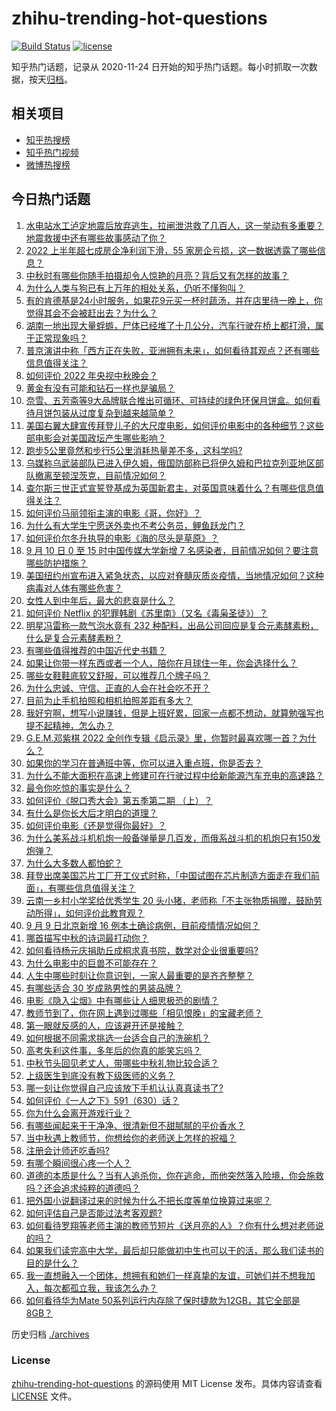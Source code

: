 # zhihu-trending-hot-questions

[![Build Status](https://github.com/justjavac/zhihu-trending-hot-questions/workflows/ci/badge.svg?branch=master)](https://github.com/justjavac/zhihu-trending-hot-questions/actions)
[![license](https://img.shields.io/github/license/justjavac/zhihu-trending-hot-questions)](https://github.com/justjavac/zhihu-trending-hot-questions/blob/master/LICENSE)

知乎热门话题，记录从 2020-11-24 日开始的知乎热门话题。每小时抓取一次数据，按天[归档](./archives)。

## 相关项目

- [知乎热搜榜](https://github.com/justjavac/zhihu-trending-top-search)
- [知乎热门视频](https://github.com/justjavac/zhihu-trending-hot-video)
- [微博热搜榜](https://github.com/justjavac/weibo-trending-hot-search)

## 今日热门话题

<!-- BEGIN -->
<!-- 最后更新时间 Sun Sep 11 2022 02:27:54 GMT+0800 (China Standard Time) -->

1. [水电站水工泸定地震后放弃逃生，拉闸泄洪救了几百人，这一举动有多重要？地震救援中还有哪些故事感动了你？](https://www.zhihu.com/question/552714653)
1. [2022 上半年超七成房企净利润下滑，55 家房企亏损，这一数据透露了哪些信息？](https://www.zhihu.com/question/552693008)
1. [中秋时有哪些你随手拍摄却令人惊艳的月亮？背后又有怎样的故事？](https://www.zhihu.com/question/552195994)
1. [为什么人类与狗已有上万年的相处关系，仍听不懂狗叫？](https://www.zhihu.com/question/552625321)
1. [有的肯德基是24小时服务，如果花9元买一杯时蔬汤，并在店里待一晚上，你觉得其会不会被赶出去？为什么？](https://www.zhihu.com/question/345615910)
1. [湖南一地出现大量蜉蝣，尸体已经堆了十几公分，汽车行驶在桥上都打滑，属于正常现象吗？](https://www.zhihu.com/question/551978075)
1. [普京演讲中称「西方正在失败，亚洲拥有未来」，如何看待其观点？还有哪些信息值得关注？](https://www.zhihu.com/question/552332006)
1. [如何评价 2022 年央视中秋晚会？](https://www.zhihu.com/question/552414963)
1. [黄金有没有可能和钻石一样也是骗局？](https://www.zhihu.com/question/543952939)
1. [奈雪、五芳斋等9大品牌联合推出可循环、可持续的绿色环保月饼盒。如何看待月饼包装从过度复杂到越来越简单？](https://www.zhihu.com/question/552641212)
1. [美国右翼大肆宣传拜登儿子的大尺度电影，如何评价电影中的各种细节？这些部电影会对美国政坛产生哪些影响？](https://www.zhihu.com/question/552657353)
1. [跑步5公里竟然和步行5公里消耗热量差不多，这科学吗?](https://www.zhihu.com/question/481978167)
1. [乌媒称乌武装部队已进入伊久姆，俄国防部称已将伊久姆和巴拉克列亚地区部队撤离至顿涅茨克，目前情况如何？](https://www.zhihu.com/question/552813905)
1. [查尔斯三世正式宣誓登基成为英国新君主，对英国意味着什么？有哪些信息值得关注？](https://www.zhihu.com/question/552737429)
1. [如何评价马丽领衔主演的电影《哥，你好》？](https://www.zhihu.com/question/552402642)
1. [为什么有大学生宁愿送外卖也不考公务员，鲤鱼跃龙门？](https://www.zhihu.com/question/525058263)
1. [如何评价尔冬升执导的电影《海的尽头是草原》？](https://www.zhihu.com/question/552261964)
1. [9 月 10 日 0 至 15 时中国传媒大学新增 7 名感染者，目前情况如何？要注意哪些防护措施？](https://www.zhihu.com/question/552691286)
1. [美国纽约州宣布进入紧急状态，以应对脊髓灰质炎疫情，当地情况如何？这种病毒对人体有哪些危害？](https://www.zhihu.com/question/552729589)
1. [女性人到中年后，最大的悲哀是什么？](https://www.zhihu.com/question/507288413)
1. [如何评价 Netflix 的犯罪韩剧《苏里南》（又名《毒枭圣徒》）？](https://www.zhihu.com/question/552591071)
1. [明星冯雷称一款气泡水竟有 232 种配料，出品公司回应是复合元素酵素粉，什么是复合元素酵素粉？](https://www.zhihu.com/question/552699851)
1. [有哪些值得推荐的中国近代史书籍？](https://www.zhihu.com/question/20937728)
1. [如果让你带一样东西或者一个人，陪你在月球住一年，你会选择什么？](https://www.zhihu.com/question/550659476)
1. [哪些女鞋鞋底软又舒服，可以推荐几个牌子吗？](https://www.zhihu.com/question/56991937)
1. [为什么忠诚、守信、正直的人会在社会吃不开？](https://www.zhihu.com/question/541266799)
1. [目前为止手机拍照和相机拍照差距有多大？](https://www.zhihu.com/question/324574134)
1. [我好穷啊，想写小说赚钱，但是上班好累，回家一点都不想动，就算勉强写也提不起精神，怎么办？](https://www.zhihu.com/question/550658039)
1. [G.E.M.邓紫棋 2022 全创作专辑《启示录》里，你暂时最喜欢哪一首？为什么？](https://www.zhihu.com/question/552712594)
1. [如果你的学习在普通班中等，你可以进入重点班，你是否去？](https://www.zhihu.com/question/547966987)
1. [为什么不能大面积在高速上修建可在行驶过程中给新能源汽车充电的高速路？](https://www.zhihu.com/question/551027448)
1. [最令你吃惊的事实是什么？](https://www.zhihu.com/question/19654636)
1. [如何评价《脱口秀大会》第五季第二期 （上）？](https://www.zhihu.com/question/552752111)
1. [有什么是你长大后才明白的道理？](https://www.zhihu.com/question/297288373)
1. [如何评价电影《还是觉得你最好》？](https://www.zhihu.com/question/549425293)
1. [为什么美系战斗机机炮一般备弹量是几百发，而俄系战斗机的机炮只有150发炮弹？](https://www.zhihu.com/question/550516850)
1. [为什么大多数人都怕蛇？](https://www.zhihu.com/question/20572169)
1. [拜登出席美国芯片工厂开工仪式时称，「中国试图在芯片制造方面走在我们前面」，有哪些信息值得关注？](https://www.zhihu.com/question/552713707)
1. [云南一乡村小学奖给优秀学生 20 头小猪，老师称「不主张物质捐赠，鼓励劳动所得」，如何评价此教育观？](https://www.zhihu.com/question/552407149)
1. [9 月 9 日北京新增 16 例本土确诊病例，目前疫情情况如何？](https://www.zhihu.com/question/552690403)
1. [哪首描写中秋的诗词最打动你？](https://www.zhihu.com/question/345623226)
1. [如何看待杨元庆捐助丘成桐求真书院，数学对企业很重要吗?](https://www.zhihu.com/question/552567200)
1. [为什么电影中的巨兽不可能存在？](https://www.zhihu.com/question/332886898)
1. [人生中哪些时刻让你意识到，一家人最重要的是齐齐整整？](https://www.zhihu.com/question/552585314)
1. [有哪些适合 30 岁成熟男性的男装品牌？](https://www.zhihu.com/question/265777777)
1. [电影《隐入尘烟》中有哪些让人细思极恐的剧情？](https://www.zhihu.com/question/543011119)
1. [教师节到了，你在网上遇到过哪些「相见恨晚」的宝藏老师？](https://www.zhihu.com/question/552631767)
1. [第一眼就反感的人，应该避开还是接触？](https://www.zhihu.com/question/541373849)
1. [如何根据不同需求挑选一台适合自己的洗碗机？](https://www.zhihu.com/question/552553059)
1. [高考失利这件事，多年后的你真的能笑忘吗？](https://www.zhihu.com/question/546335731)
1. [中秋节头回见老丈人，带哪些中秋礼物比较合适？](https://www.zhihu.com/question/552646918)
1. [上级医生到底没有教下级医师的义务？](https://www.zhihu.com/question/550815601)
1. [哪一刻让你觉得自己应该放下手机认认真真读书了?](https://www.zhihu.com/question/552654180)
1. [如何评价《一人之下》591（630）话？](https://www.zhihu.com/question/552512841)
1. [你为什么会离开游戏行业？](https://www.zhihu.com/question/29533974)
1. [有哪些闻起来干干净净、很清新但不甜腻腻的平价香水？](https://www.zhihu.com/question/478360304)
1. [当中秋遇上教师节，你想给你的老师送上怎样的祝福？](https://www.zhihu.com/question/550501872)
1. [注册会计师还吃香吗?](https://www.zhihu.com/question/544740713)
1. [有哪个瞬间很心疼一个人？](https://www.zhihu.com/question/310111773)
1. [道德的本质是什么？当有人追杀你，你在逃命，而他突然落入险境，你会施救吗？还会追求纯粹的道德吗？](https://www.zhihu.com/question/552234248)
1. [把外国小说翻译过来的时候为什么不把长度等单位换算过来呢？](https://www.zhihu.com/question/525578540)
1. [如何评估自己是否能过法考客观题?](https://www.zhihu.com/question/549468188)
1. [如何看待罗翔等老师主演的教师节短片《送月亮的人》？你有什么想对老师说的吗？](https://www.zhihu.com/question/552607157)
1. [如果我们读完高中大学，最后却只能做初中生也可以干的活，那么我们读书的目的是什么？](https://www.zhihu.com/question/540156135)
1. [我一直想融入一个团体，想拥有和她们一样真挚的友谊，可她们并不想我加入，每次都孤立我，我该怎么办？](https://www.zhihu.com/question/549380647)
1. [如何看待华为Mate 50系列运行内存除了保时捷款为12GB，其它全部是8GB？](https://www.zhihu.com/question/552102588)

<!-- END -->

历史归档 [./archives](./archives)

### License

[zhihu-trending-hot-questions](https://github.com/justjavac/zhihu-trending-hot-questions)
的源码使用 MIT License 发布。具体内容请查看 [LICENSE](./LICENSE) 文件。
